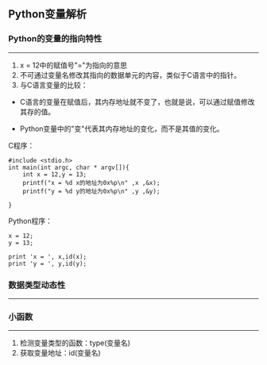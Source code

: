 ## Python变量解析


### Python的变量的指向特性

***

1. x = 12中的赋值号"="为指向的意思
2. 不可通过变量名修改其指向的数据单元的内容，类似于C语言中的指针。
3. 与C语言变量的比较：

- C语言的变量在赋值后，其内存地址就不变了，也就是说，可以通过赋值修改其存的值。

- Python变量中的"变"代表其内存地址的变化，而不是其值的变化。

C程序：
```
#include <stdio.h>
int main(int argc, char * argv[]){
	int x = 12,y = 13;
	printf("x = %d x的地址为0x%p\n" ,x ,&x);
	printf("y = %d y的地址为0x%p\n" ,y ,&y);

}

```

Python程序：
```
x = 12;
y = 13;

print 'x = ', x,id(x);
print 'y = ', y,id(y);

```
### 数据类型动态性

***
### 小函数

***
1. 检测变量类型的函数：type(变量名)
2. 获取变量地址：id(变量名)
